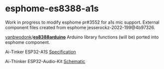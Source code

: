 # esphome-es8388-a1s
Work in progress to modify esphome pr#3552 for a1s mic support.  External component files created from esphome jesserockz-2022-199@4b97326.

[vanbwodonk](https://github.com/vanbwodonk)/**[es8388arduino](https://github.com/vanbwodonk/es8388arduino)** Arduino library functions (will be) ported into esphome component.

Ai-Tinker ESP32-A1S [Specification](https://docs.ai-thinker.com/_media/esp32-a1s_v2.3_specification.pdf)

Ai-Thinker ESP32-Audio-Kit [Schematic](https://docs.ai-thinker.com/_media/esp32-audio-kit_v2.2_sch.pdf) 

